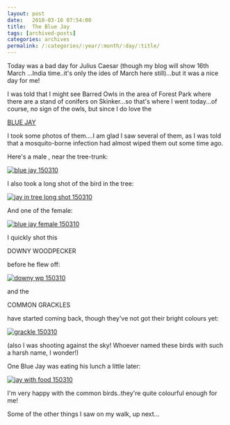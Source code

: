```yaml
---
layout: post
date:	2010-03-16 07:54:00
title:  The Blue Jay
tags: [archived-posts]
categories: archives
permalink: /:categories/:year/:month/:day/:title/
---
```

Today was a bad day for Julius Caesar (though my blog will show 16th March ...India time..it's only the ides of March here still)...but it was a nice day for me!

I was told that I might see Barred Owls in the area of Forest Park where there are a stand of conifers on Skinker...so that's where I went today...of course, no sign of the owls, but since I do love the 

<a href=""> BLUE JAY </a>

I took some photos of them....I am glad I saw several of them, as I was told that a mosquito-borne infection had almost wiped them out some time ago.

Here's a male , near the tree-trunk:

<a href="http://s967.photobucket.com/albums/ae160/pedoral/?action=view&current=IMG_2643.jpg" target="_blank"><img src="http://i967.photobucket.com/albums/ae160/pedoral/IMG_2643.jpg" border="0" alt="blue jay 150310"></a>

<lj-cut text="some more Blue Jay, a Woodpecker, and a Grackle">


I also took a long shot of the bird in the tree:


<a href="http://s967.photobucket.com/albums/ae160/pedoral/?action=view&current=IMG_2668.jpg" target="_blank"><img src="http://i967.photobucket.com/albums/ae160/pedoral/IMG_2668.jpg" border="0" alt="jay in tree long shot 150310"></a>


And one of the female:


<a href="http://s967.photobucket.com/albums/ae160/pedoral/?action=view&current=IMG_2648.jpg" target="_blank"><img src="http://i967.photobucket.com/albums/ae160/pedoral/IMG_2648.jpg" border="0" alt="blue jay female 150310"></a>


I quickly shot this

DOWNY WOODPECKER

before he flew off:

<a href="http://s967.photobucket.com/albums/ae160/pedoral/?action=view&current=IMG_2655.jpg" target="_blank"><img src="http://i967.photobucket.com/albums/ae160/pedoral/IMG_2655.jpg" border="0" alt="downy wp 150310"></a>

and the

COMMON GRACKLES

have started coming back, though they've not got their bright colours yet:


<a href="http://s967.photobucket.com/albums/ae160/pedoral/?action=view&current=IMG_2674.jpg" target="_blank"><img src="http://i967.photobucket.com/albums/ae160/pedoral/IMG_2674.jpg" border="0" alt="grackle 150310"></a>

(also I was shooting against the sky! Whoever named these birds with such a harsh name, I wonder!)

</lj-cut>


One Blue Jay was eating his lunch a little later:

<a href="http://s967.photobucket.com/albums/ae160/pedoral/?action=view&current=IMG_2664-1.jpg" target="_blank"><img src="http://i967.photobucket.com/albums/ae160/pedoral/IMG_2664-1.jpg" border="0" alt="jay with food 150310"></a>


I'm very happy with the common birds..they're quite colourful enough for me!

Some of the other things I saw on my walk, up next...
